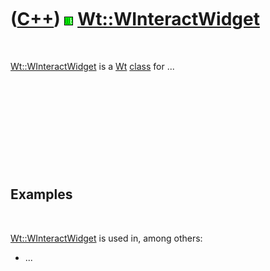 
 

 

 

 

 

([C++](Cpp.md)) ![Wt](PicWt.png) [Wt::WInteractWidget](CppWInteractWidget.md)
===============================================================================

 

[Wt::WInteractWidget](CppWInteractWidget.md) is a [Wt](CppWt.md)
[class](CppClass.md) for ...

 

 

 

 

 

Examples
--------

 

[Wt::WInteractWidget](CppWInteractWidget.md) is used in, among others:

-   ...

 

 

 

 

 

 

